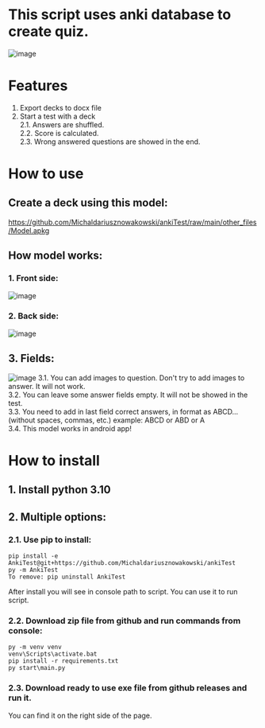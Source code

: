 # This script uses anki database to create quiz.
![image](https://github.com/Michaldariusznowakowski/ankiTest/blob/main/other_files/test.png?raw=true)
# Features
1. Export decks to docx file  
2. Start a test with a deck  
2.1. Answers are shuffled.  
2.2. Score is calculated.  
2.3. Wrong answered questions are showed in the end.  

# How to use
## Create a deck using this model:
https://github.com/Michaldariusznowakowski/ankiTest/raw/main/other_files/Model.apkg
## How model works:
### 1. Front side:
![image](https://github.com/Michaldariusznowakowski/ankiTest/blob/main/other_files/card.png?raw=true)
### 2. Back side:
![image](https://github.com/Michaldariusznowakowski/ankiTest/blob/main/other_files/card_correct.png?raw=true)
## 3. Fields:
![image](https://github.com/Michaldariusznowakowski/ankiTest/blob/main/other_files/card_edit.png?raw=true)
3.1. You can add images to question. Don't try to add images to answer. It will not work.  
3.2. You can leave some answer fields empty. It will not be showed in the test.  
3.3. You need to add in last field correct answers, in format as ABCD... (without spaces, commas, etc.) example: ABCD or ABD or A  
3.4. This model works in android app!

# How to install
## 1. Install python 3.10
## 2. Multiple options:
### 2.1. Use pip to install:
```
pip install -e AnkiTest@git+https://github.com/Michaldariusznowakowski/ankiTest
py -m AnkiTest
To remove: pip uninstall AnkiTest
```
After install you will see in console path to script. You can use it to run script.
### 2.2. Download zip file from github and run commands from console:
```
py -m venv venv
venv\Scripts\activate.bat
pip install -r requirements.txt
py start\main.py
```
### 2.3. Download ready to use exe file from github releases and run it.
You can find it on the right side of the page.


